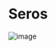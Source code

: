 # Seros

![image](https://github.com/JamiYashwanth/Seros/assets/61549396/5600c13c-627f-4b1f-a51a-81d47c96e5a0)

